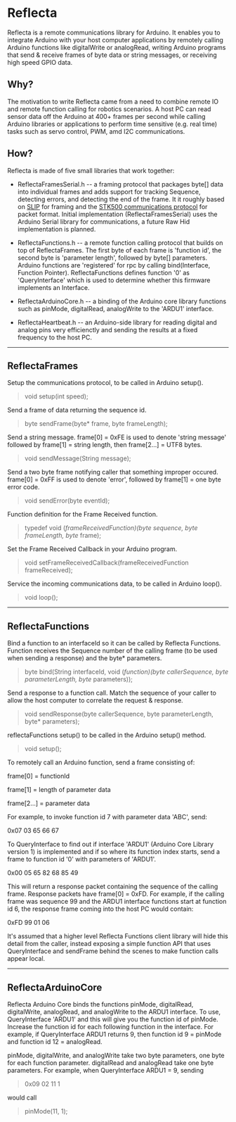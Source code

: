 # Reflecta #

Reflecta is a remote communications library for Arduino.  It enables you to integrate Arduino with your host computer applications by remotely calling Arduino functions like digitalWrite or analogRead, writing Arduino programs that send & receive frames of byte data or string messages, or receiving high speed GPIO data.

## Why? ##

The motivation to write Reflecta came from a need to combine remote IO and remote function calling for robotics scenarios.  A host PC can read sensor data off the Arduino at 400+ frames per second while calling Arduino libraries or applications to perform time sensitive (e.g. real time) tasks such as servo control, PWM, amd I2C communications.

## How? ##

Reflecta is made of five small libraries that work together:

- ReflectaFramesSerial.h -- a framing protocol that packages byte[] data into individual frames and adds support for tracking Sequence, detecting errors, and detecting the end of the frame.  It it roughly based on [SLIP](http://tools.ietf.org/html/rfc1055) for framing and the [STK500 communications protocol](http://www.atmel.com/Images/doc2591.pdf) for packet format.  Initial implementation (ReflectaFramesSerial) uses the Arduino Serial library for communications, a future Raw Hid implementation is planned.

- ReflectaFunctions.h -- a remote function calling protocol that builds on top of ReflectaFrames.  The first byte of each frame is 'function id', the second byte is 'parameter length', followed by byte[] parameters.  Arduino functions are 'registered' for rpc by calling bind(Interface, Function Pointer).  ReflectaFunctions defines function '0' as 'QueryInterface' which is used to determine whether this firmware implements an Interface.

- ReflectaArduinoCore.h -- a binding of the Arduino core library functions such as pinMode, digitalRead, analogWrite to the 'ARDU1' interface.

- ReflectaHeartbeat.h -- an Arduino-side library for reading digital and analog pins very efficienctly and sending the results at a fixed frequency to the host PC.

----------

## ReflectaFrames ##

Setup the communications protocol, to be called in Arduino setup().
> void setup(int speed);

Send a frame of data returning the sequence id.
> byte sendFrame(byte* frame, byte frameLength);

Send a string message.  frame[0] = 0xFE is used to denote 'string message' followed by frame[1] = string length, then frame[2...] = UTF8 bytes.
> void sendMessage(String message);

Send a two byte frame notifying caller that something improper occured.  frame[0] = 0xFF is used to denote 'error', followed by frame[1] = one byte error code.
> void sendError(byte eventId);

Function definition for the Frame Received function.
> typedef void (*frameReceivedFunction)(byte sequence, byte frameLength, byte* frame);

Set the Frame Received Callback in your Arduino program.
> void setFrameReceivedCallback(frameReceivedFunction frameReceived);

Service the incoming communications data, to be called in Arduino loop().
> void loop();

----------

## ReflectaFunctions ##

Bind a function to an interfaceId so it can be called by Reflecta Functions.  Function receives the Sequence number of the calling frame (to be used when sending a response) and the byte* parameters.
>  byte bind(String interfaceId, void (*function)(byte callerSequence, byte parameterLength, byte* parameters));

Send a response to a function call.  Match the sequence of your caller to allow the host computer to correlate the request & response.
> void sendResponse(byte callerSequence, byte parameterLength, byte* parameters);

reflectaFunctions setup() to be called in the Arduino setup() method.
> void setup();

To remotely call an Arduino function, send a frame consisting of:

frame[0] = functionId

frame[1] = length of parameter data

frame[2...] = parameter data

For example, to invoke function id 7 with parameter data 'ABC', send:

0x07 03 65 66 67

To QueryInterface to find out if interface 'ARDU1' (Arduino Core Library version 1) is implemented and if so where its function index starts, send a frame to function id '0' with parameters of 'ARDU1'.

0x00 05 65 82 68 85 49

This will return a response packet containing the sequence of the calling frame.  Response packets have frame[0] = 0xFD.  For example, if the calling frame was sequence 99 and the ARDU1 interface functions start at function id 6, the response frame coming into the host PC would contain:

0xFD 99 01 06

It's assumed that a higher level Reflecta Functions client library will hide this detail from the caller, instead exposing a simple function API that uses QueryInterface and sendFrame behind the scenes to make function calls appear local.

----------

## ReflectaArduinoCore ##

Reflecta Arduino Core binds the functions pinMode, digitalRead, digitalWrite, analogRead, and analogWrite to the ARDU1 interface.  To use, QueryInterface 'ARDU1' and this will give you the function id of pinMode.  Increase the function id for each following function in the interface.  For example, if QueryInterface ARDU1 returns 9, then function id 9 = pinMode and function id 12 = analogRead.

pinMode, digitalWrite, and analogWrite take two byte parameters, one byte for each function parameter.  digitalRead and analogRead take one byte parameters.  For example, when QueryInterface ARDU1 = 9, sending

> 0x09 02 11 1

would call

> pinMode(11, 1);